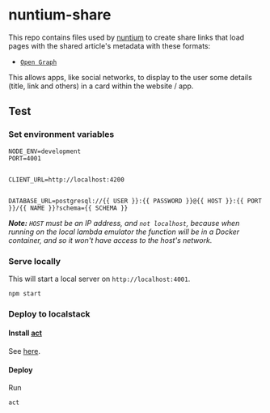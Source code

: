 # nuntium-share

This repo contains files used by [nuntium][nuntium] to create share links that load pages with the shared article's metadata with these formats:
- [`Open Graph`][open-graph]

This allows apps, like social networks, to display to the user some details (title, link and others) in a card within the website / app.

## Test

### Set environment variables

```
NODE_ENV=development
PORT=4001


CLIENT_URL=http://localhost:4200


DATABASE_URL=postgresql://{{ USER }}:{{ PASSWORD }}@{{ HOST }}:{{ PORT }}/{{ NAME }}?schema={{ SCHEMA }}
```

***Note:** `HOST` must be an IP address, and `not localhost`, because when running on the local lambda emulator the function will be in a Docker container, and so it won't have access to the host's network.*

### Serve locally

This will start a local server on `http://localhost:4001`.

```
npm start
```

### Deploy to localstack

#### Install [act][act]

See [here](https://github.com/nektos/act#installation).

#### Deploy

Run

```
act
```

[act]: https://github.com/nektos/act
[nuntium]: https://github.com/nuntium-space/nuntium
[open-graph]: https://ogp.me
